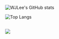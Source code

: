 <!--<div align="center">-->
<!--### Hi there 👋-->


![WJLee's GitHub stats](https://github-readme-stats.vercel.app/api?username=WJLee22\&rank_icon=github&theme=swift)


![Top Langs](https://github-readme-stats.vercel.app/api/top-langs/?username=WJLee22&hide_progress=true&layout=compact&theme=swift)<br/>

<br>

<a href="https://basecoding.tistory.com/">
  <img src="https://img.shields.io/badge/Tistory-FF8C00?style=for-the-badge&logo=Tistory&logoColor=white"/>
</a>

<!--
**WJLee22/WJLee22** is a ✨ _special_ ✨ repository because its `README.md` (this file) appears on your GitHub profile.

Here are some ideas to get you started:

- 🔭 I’m currently working on ...
- 🌱 I’m currently learning ...
- 👯 I’m looking to collaborate on ...
- 🤔 I’m looking for help with ...
- 💬 Ask me about ...
- 📫 How to reach me: ...
- 😄 Pronouns: ...
- ⚡ Fun fact: ...
-->

<!--</div>-->

